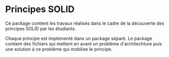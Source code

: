 # Principes SOLID

Ce package contient les travaux réalisés dans le cadre de la découverte des principes SOLID par les étudiants.

Chaque principe est implémenté dans un package séparé. Le package contient des fichiers qui mettent en avant un problème d'architechture 
puis une solution à ce problème qui mobilise le principe.